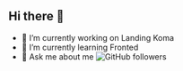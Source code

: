 ## Hi there 👋

- 🔭 I’m currently working on Landing Koma
- 🌱 I’m currently learning Fronted
- 💬 Ask me about me
![GitHub followers](https://img.shields.io/github/followers/rarch-dev)

